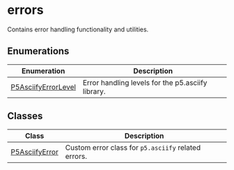 # errors

Contains error handling functionality and utilities.

## Enumerations

| Enumeration                                                | Description                                       |
| ---------------------------------------------------------- | ------------------------------------------------- |
| [P5AsciifyErrorLevel](enumerations/P5AsciifyErrorLevel.md) | Error handling levels for the p5.asciify library. |

## Classes

| Class                                       | Description                                         |
| ------------------------------------------- | --------------------------------------------------- |
| [P5AsciifyError](classes/P5AsciifyError.md) | Custom error class for `p5.asciify` related errors. |
